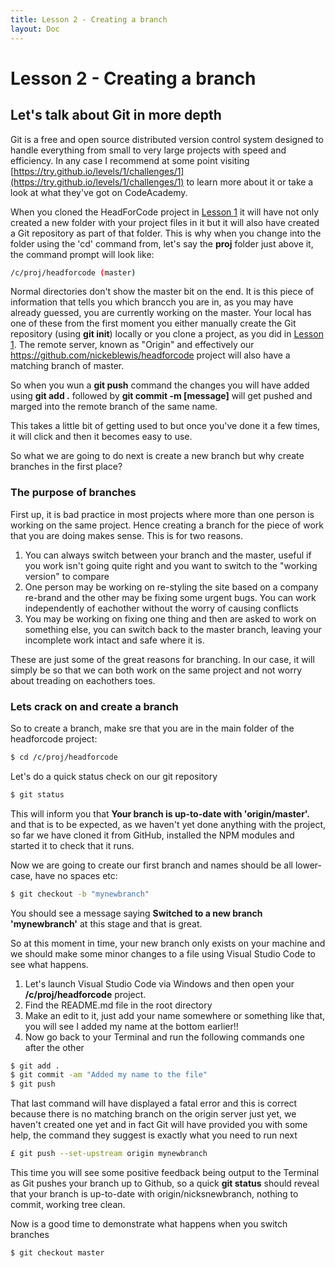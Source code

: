 ```yaml
---
title: Lesson 2 - Creating a branch
layout: Doc
---
```


# Lesson 2 - Creating a branch

## Let's talk about Git in more depth

Git is a free and open source distributed version control system designed to handle everything from small to very large projects with speed and efficiency. In any case I recommend at some point 
visiting [https://try.github.io/levels/1/challenges/1](https://try.github.io/levels/1/challenges/1) to learn more about it or take a look at what they've got on CodeAcademy.

When you cloned the HeadForCode project in [Lesson 1](lesson1) it will have not only created a new folder with your project files in it but it will also have created a Git repository as part of that 
folder. This is why when you change into the folder using the 'cd' command from, let's say the **proj** folder just above it, the command prompt will look like:

```bash
/c/proj/headforcode (master)
```

Normal directories don't show the master bit on the end. It is this piece of information that tells you which brancch you are in, as you may have already guessed, you are currently working on 
the master. Your local has one of these from the first moment you either manually create the Git repository (using **git init**) locally or you clone a project, as you did in [Lesson 1](lesson1).
The remote server, known as "Origin" and effectively our https://github.com/nickeblewis/headforcode project will also have a matching branch of master.

So when you wun a **git push** command the changes you will have added using **git add .** followed by **git commit -m [message]** will get pushed and marged into the remote branch of the same name.

This takes a little bit of getting used to but once you've done it a few times, it will click and then it becomes easy to use.

So what we are going to do next is create a new branch but why create branches in the first place?

### The purpose of branches

First up, it is bad practice in most projects where more than one person is working on the same project. Hence creating a branch for the piece of work that you are doing makes sense. This is for 
two reasons.

1. You can always switch between your branch and the master, useful if you work isn't going quite right and you want to switch to the "working version" to compare
2. One person may be working on re-styling the site based on a company re-brand and the other may be fixing some urgent bugs. You can work independently of eachother without the worry of causing conflicts
3. You may be working on fixing one thing and then are asked to work on something else, you can switch back to the master branch, leaving your incomplete work intact and safe where it is.

These are just some of the great reasons for branching. In our case, it will simply be so that we can both work on the same project and not worry about treading on eachothers toes. 

### Lets crack on and create a branch

So to create a branch, make sre that you are in the main folder of the headforcode project:

```bash
$ cd /c/proj/headforcode
```

Let's do a quick status check on our git repository

```bash
$ git status
```

This will inform you that **Your branch is up-to-date with 'origin/master'.** and that is to be expected, as we haven't yet done anything with the project, so far we have cloned it from GitHub, 
installed the NPM modules and started it to check that it runs.

Now we are going to create our first branch and names should be all lower-case, have no spaces etc:

```bash
$ git checkout -b "mynewbranch"
```

You should see a message saying **Switched to a new branch 'mynewbranch'** at this stage and that is great.

So at this moment in time, your new branch only exists on your machine and we should make some minor changes to a file using Visual Studio Code to see what happens. 

1. Let's launch Visual Studio Code via Windows and then open your **/c/proj/headforcode** project.
2. Find the README.md file in the root directory 
3. Make an edit to it, just add your name somewhere or something like that, you will see I added my name at the bottom earlier!!
4. Now go back to your Terminal and run the following commands one after the other

```bash
$ git add .
$ git commit -am "Added my name to the file"
$ git push
```

That last command will have displayed a fatal error and this is correct because there is no matching branch on the origin server just yet, we haven't created one yet and in fact Git will have 
provided you with some help, the command they suggest is exactly what you need to run next

```bash
£ git push --set-upstream origin mynewbranch
```

This time you will see some positive feedback being output to the Terminal as Git pushes your branch up to Github, so a quick **git status** should reveal that your branch is up-to-date with 
origin/nicksnewbranch, nothing to commit, working tree clean.

Now is a good time to demonstrate what happens when you switch branches

```bash
$ git checkout master
```







